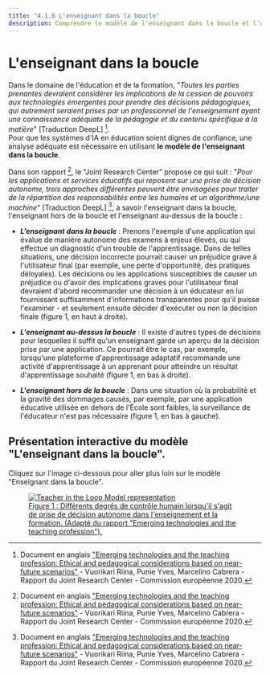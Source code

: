```yaml
---
title: "4.1.6 L'enseignant dans la boucle"
description: Comprendre le modèle de l'enseignant dans la boucle et l'utiliser comme un outil pour promouvoir "les utilisateurs aux commandes" pour les systèmes d'IA en éducation.
---
```

# L'enseignant dans la boucle

Dans le domaine de l'éducation et de la formation, "*Toutes les parties prenantes devraient considérer les implications de la cession de pouvoirs aux technologies émergentes pour prendre des décisions pédagogiques, qui autrement seraient prises par un professionnel de l'enseignement ayant une connaissance adéquate de la pédagogie et du contenu spécifique à la matière*" [Traduction DeepL] [^1].  
Pour que les systèmes d'IA en éducation soient dignes de confiance, une analyse adéquate est nécessaire en utilisant **le modèle de l'enseignant dans la boucle**.

Dans son rapport [^1], le "Joint Research Center" propose ce qui suit : "*Pour les applications et services éducatifs qui reposent sur une prise de décision autonome, trois approches différentes peuvent être envisagées pour traiter de la répartition des responsabilités entre les humains et un algorithme/une machine*" [Traduction DeepL] [^1], à savoir l'enseignant dans la boucle, l'enseignant hors de la boucle et l'enseignant au-dessus de la boucle :

- ***L'enseignant dans la boucle*** : Prenons l'exemple d'une application qui évalue de manière autonome des examens à enjeux élevés, ou qui effectue un diagnostic d'un trouble de l'apprentissage. Dans de telles situations, une décision incorrecte pourrait causer un préjudice grave à l'utilisateur final (par exemple, une perte d'opportunité, des pratiques déloyales). Les décisions ou les applications susceptibles de causer un préjudice ou d'avoir des implications graves pour l'utilisateur final devraient d'abord recommander une décision à un éducateur en lui fournissant suffisamment d'informations transparentes pour qu'il puisse l'examiner - et seulement ensuite décider d'exécuter ou non la décision finale (figure 1, en haut à droite).

- ***L'enseignant au-dessus la boucle*** : Il existe d'autres types de décisions pour lesquelles il suffit qu'un enseignant garde un aperçu de la décision prise par une application. Ce pourrait être le cas, par exemple, lorsqu'une plateforme d'apprentissage adaptatif recommande une activité d'apprentissage à un apprenant pour atteindre un résultat d'apprentissage souhaité (figure 1, en bas à droite).

- ***L'enseignant hors de la boucle*** : Dans une situation où la probabilité et la gravité des dommages causés, par exemple, par une application éducative utilisée en dehors de l'École sont faibles, la surveillance de l'éducateur n'est pas nécessaire (figure 1, en bas à gauche).

## Présentation interactive du modèle "L'enseignant dans la boucle".
Cliquez sur l'image ci-dessous pour aller plus loin sur le modèle "Enseignant dans la boucle".

<a href="https://view.genial.ly/6336f61021d012001891e5f2" target="_blank">
<figure>
  <img src="Images/Teacher-in-the-Loop.jpeg" alt="Teacher in the Loop Model representation" />
  <figcaption>Figure 1 : Différents degrés de contrôle humain lorsqu'il s'agit de prise de décision autonome dans l'enseignement et la formation. (Adapté du rapport "Emerging technologies and the teaching profession").</figcaption>
</figure></a>  

[^1]: Document en anglais ["Emerging technologies and the teaching profession: Ethical and pedagogical considerations based on near-future scenarios"](https://publications.jrc.ec.europa.eu/repository/handle/JRC120183) - Vuorikari Riina, Punie Yves, Marcelino Cabrera - Rapport du Joint Research Center - Commission européenne 2020.
